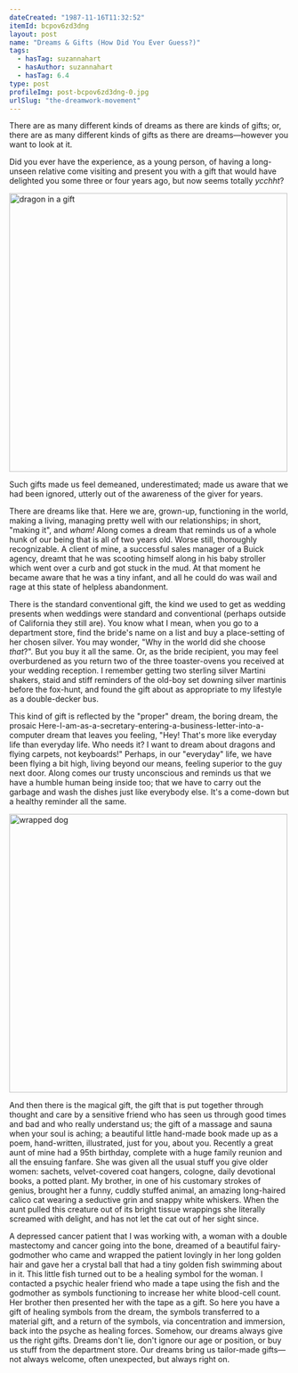 ```yaml
---
dateCreated: "1987-11-16T11:32:52"
itemId: bcpov6zd3dng
layout: post
name: "Dreams & Gifts (How Did You Ever Guess?)"
tags:
  - hasTag: suzannahart
  - hasAuthor: suzannahart
  - hasTag: 6.4
type: post
profileImg: post-bcpov6zd3dng-0.jpg
urlSlug: "the-dreamwork-movement"
---
```


There are as many different kinds of dreams as there are kinds of gifts; or, there are as many different kinds of gifts as there are dreams—however you want to look at it. 

Did you ever have the experience, as a young person, of having a long-unseen relative come visiting and present you with a gift that would have delighted you some three or four years ago, but now seems totally *ycchht*? 

<img src="../images/post-bcpov6zd3dng-0.jpg" alt="dragon in a gift" width="500" height="auto"/>

Such gifts made us feel demeaned, underestimated; made us aware that we had been ignored, utterly out of the awareness of the giver for years. 

There are dreams like that. Here we are, grown-up, functioning in the world, making a living, managing pretty well with our relationships; in short, "making it", and *wham!* Along comes a dream that reminds us of a whole hunk of our being that is all of two years old. Worse still, thoroughly recognizable. A client of mine, a successful sales manager of a Buick agency, dreamt that he was scooting himself along in his baby stroller which went over a curb and got stuck in the mud. At that moment he became aware that he was a tiny infant, and all he could do was wail and rage at this state of helpless abandonment. 

There is the standard conventional gift, the kind we used to get as wedding presents when weddings were standard and conventional (perhaps outside of California they still are). You know what I mean, when you go to a department store, find the bride's name on a list and buy a place-setting of her chosen silver. You may wonder, "Why in the world did she choose *that*?". But you buy it all the same. Or, as the bride recipient, you may feel overburdened as you return two of the three toaster-ovens you received at your wedding reception. I remember getting two sterling silver Martini shakers, staid and stiff reminders of the old-boy set downing silver martinis before the fox-hunt, and found the gift about as appropriate to my lifestyle as a double-decker bus. 

This kind of gift is reflected by the "proper" dream, the boring dream, the prosaic Here-I-am-as-a-secretary-entering-a-business-letter-into-a-computer dream that leaves you feeling, "Hey! That's more like everyday life than everyday life. Who needs it? I want to dream about dragons and flying carpets, not keyboards!" Perhaps, in our "everyday" life, we have been flying a bit high, living beyond our means, feeling superior to the guy next door. Along comes our trusty unconscious and reminds us that we have a humble human being inside too; that we have to carry out the garbage and wash the dishes just like everybody else. It's a come-down but a healthy reminder all the same. 

<img src="../images/post-bcpov6zd3dng-1.jpg" alt="wrapped dog" width="500" height="auto"/>

And then there is the magical gift, the gift that is put together through thought and care by a sensitive friend who has seen us through good times and bad and who really understand us; the gift of a massage and sauna when your soul is aching; a beautiful little hand-made book made up as a poem, hand-written, illustrated, just for you, about you. Recently a great aunt of mine had a 95th birthday, complete with a huge family reunion and all the ensuing fanfare. She was given all the usual stuff you give older women: sachets, velvet-covered coat hangers, cologne, daily devotional books, a potted plant. My brother, in one of his customary strokes of genius, brought her a funny, cuddly stuffed animal, an amazing long-haired calico cat wearing a seductive grin and snappy white whiskers. When the aunt pulled this creature out of its bright tissue wrappings she literally screamed with delight, and has not let the cat out of her sight since. 

A depressed cancer patient that I was working with, a woman with a double mastectomy and cancer going into the bone, dreamed of a beautiful fairy-godmother who came and wrapped the patient lovingly in her long golden hair and gave her a crystal ball that had a tiny golden fish swimming about in it. This little fish turned out to be a healing symbol for the woman. I contacted a psychic healer friend who made a tape using the fish and the godmother as symbols functioning to increase her white blood-cell count. Her brother then presented her with the tape as a gift. So here you have a gift of healing symbols from the dream, the symbols transferred to a material gift, and a return of the symbols, via concentration and immersion, back into the psyche as healing forces. Somehow, our dreams always give us the right gifts. Dreams don't lie, don't ignore our age or position, or buy us stuff from the department store. Our dreams bring us tailor-made gifts—not always welcome, often unexpected, but always right on.






